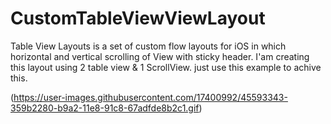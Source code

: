 # CustomTableViewViewLayout

Table View Layouts is a set of custom flow layouts for iOS in which horizontal and vertical scrolling of View with sticky header.
I'am creating this layout using 2 table view & 1 ScrollView. 
just use this example to achive this.


(https://user-images.githubusercontent.com/17400992/45593343-359b2280-b9a2-11e8-91c8-67adfde8b2c1.gif)
